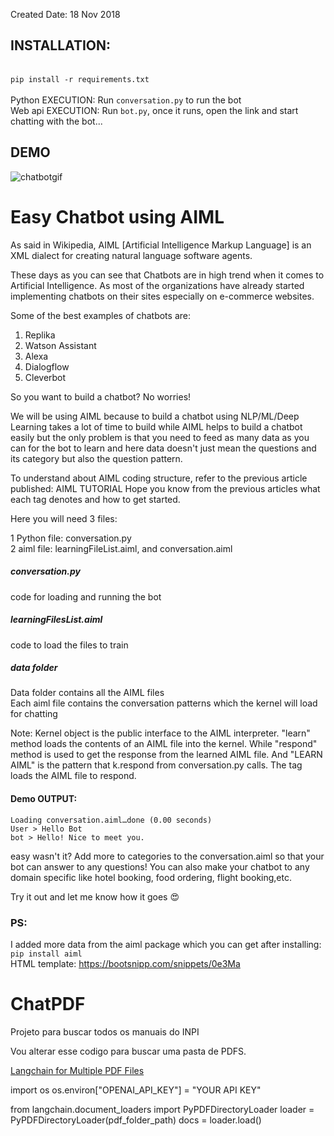 Created Date: 18 Nov 2018

## INSTALLATION:
<br> `pip install -r requirements.txt`
<br><br>
Python EXECUTION: Run `conversation.py` to run the bot<br>
Web api EXECUTION: Run `bot.py`, once it runs, open the link and start chatting with the bot... <br>

## DEMO
![chatbotgif](https://github.com/pemagrg1/Easy-Chatbot/blob/master/multimedia/pema.gif)

# Easy Chatbot using AIML

As said in Wikipedia, AIML [Artificial Intelligence Markup Language] is an XML dialect for creating natural language software agents.

These days as you can see that Chatbots are in high trend when it comes to Artificial Intelligence. As most of the organizations have already started implementing chatbots on their sites especially on e-commerce websites. 

Some of the best examples of chatbots are:
1. Replika
2. Watson Assistant
3. Alexa
4. Dialogflow
5. Cleverbot

So you want to build a chatbot? No worries! 

We will be using AIML because to build a chatbot using NLP/ML/Deep Learning takes a lot of time to build while AIML helps to build a chatbot easily but the only problem is that you need to feed as many data as you can for the bot to learn and here data doesn't just mean the questions and its category but also the question pattern.

To understand about AIML coding structure, refer to the previous article published: AIML TUTORIAL
Hope you know from the previous articles what each tag denotes and how to get started. 

Here you will need 3 files:

1 Python file: conversation.py<br>
2 aiml file: learningFileList.aiml, and conversation.aiml<br>

##### conversation.py
code for loading and running the bot

##### learningFilesList.aiml
code to load the files to train

##### data folder
Data folder contains all the AIML files<br>
Each aiml file contains the conversation patterns which the kernel will load for chatting

Note: Kernel object is the public interface to the AIML interpreter. "learn" method loads the contents of an AIML file into the kernel. While "respond" method is used to get the response from the learned AIML file. And "LEARN AIML" is the pattern that k.respond from conversation.py calls. The <learn> tag loads the AIML file to respond.

#### Demo OUTPUT:
```Loading learning_file_list.aiml…done (0.07 seconds)
Loading conversation.aiml…done (0.00 seconds)
User > Hello Bot
bot > Hello! Nice to meet you.
```

easy wasn't it? Add more to categories to the conversation.aiml so that your bot can answer to any questions! You can also make your chatbot to any domain specific like hotel booking, food ordering, flight booking,etc.

Try it out and let me know how it goes 😍


### PS:
I added more data from the aiml package which you can get after installing: `pip install aiml`
<br>HTML template: https://bootsnipp.com/snippets/0e3Ma
# ChatPDF

Projeto para buscar todos os manuais do INPI 

Vou alterar esse codigo para buscar uma pasta de PDFS. 

[Langchain for Multiple PDF Files](https://levelup.gitconnected.com/langchain-for-multiple-pdf-files-87c966e0c032)

import os
os.environ["OPENAI_API_KEY"] = "YOUR API KEY"

from langchain.document_loaders import PyPDFDirectoryLoader
loader = PyPDFDirectoryLoader(pdf_folder_path)
docs = loader.load()
